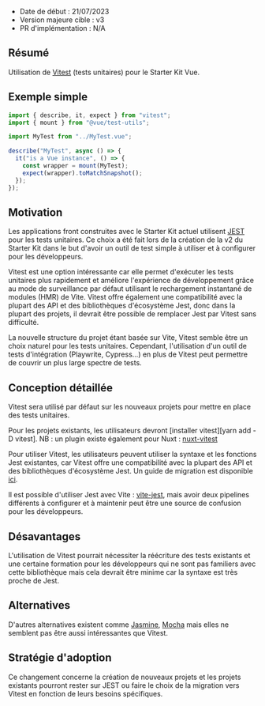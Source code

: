 - Date de début : 21/07/2023
- Version majeure cible : v3
- PR d'implémentation : N/A

## Résumé

Utilisation de [Vitest][Vitest] (tests unitaires) pour le Starter Kit Vue.

## Exemple simple

```js
import { describe, it, expect } from "vitest";
import { mount } from "@vue/test-utils";

import MyTest from "../MyTest.vue";

describe("MyTest", async () => {
  it("is a Vue instance", () => {
    const wrapper = mount(MyTest);
    expect(wrapper).toMatchSnapshot();
  });
});
```

## Motivation

Les applications front construites avec le Starter Kit actuel utilisent [JEST][JEST] pour les tests unitaires. Ce choix a été fait lors de la création de la v2 du Starter Kit dans le but d'avoir un outil de test simple à utiliser et à configurer pour les développeurs.

Vitest est une option intéressante car elle permet d'exécuter les tests unitaires plus rapidement et améliore l'expérience de développement grâce au mode de surveillance par défaut utilisant le rechargement instantané de modules (HMR) de Vite. Vitest offre également une compatibilité avec la plupart des API et des bibliothèques d'écosystème Jest, donc dans la plupart des projets, il devrait être possible de remplacer Jest par Vitest sans difficulté.

La nouvelle structure du projet étant basée sur Vite, Vitest semble être un choix naturel pour les tests unitaires. Cependant, l'utilisation d'un outil de tests d'intégration (Playwrite, Cypress...) en plus de Vitest peut permettre de couvrir un plus large spectre de tests.

## Conception détaillée

Vitest sera utilisé par défaut sur les nouveaux projets pour mettre en place des tests unitaires.

Pour les projets existants, les utilisateurs devront [installer vitest][yarn add -D vitest].
NB : un plugin existe également pour Nuxt : [nuxt-vitest][nuxt-vitest]

Pour utiliser Vitest, les utilisateurs peuvent utiliser la syntaxe et les fonctions Jest existantes, car Vitest offre une compatibilité avec la plupart des API et des bibliothèques d'écosystème Jest. Un guide de migration est disponible [ici][migration-guide].

Il est possible d'utiliser Jest avec Vite : [vite-jest][vite-jest], mais avoir deux pipelines différents à configurer et à maintenir peut être une source de confusion pour les développeurs.

## Désavantages

L'utilisation de Vitest pourrait nécessiter la réécriture des tests existants et une certaine formation pour les développeurs qui ne sont pas familiers avec cette bibliothèque mais cela devrait être minime car la syntaxe est très proche de Jest.

## Alternatives

D'autres alternatives existent comme [Jasmine][Jasmine], [Mocha][Mocha] mais elles ne semblent pas être aussi intéressantes que Vitest.

## Stratégie d'adoption

Ce changement concerne la création de nouveaux projets et les projets existants pourront rester sur JEST ou faire le choix de la migration vers Vitest en fonction de leurs besoins spécifiques.

[Vitest]: https://vitest.dev/
[nuxt-vitest]: https://nuxt.com/modules/vitest
[JEST]: https://jestjs.io/
[migration-guide]: https://vitest.dev/guide/migration.html
[vite-jest]: https://github.com/sodatea/vite-jest
[Jasmine]: https://jasmine.github.io/
[Mocha]: https://mochajs.org/
